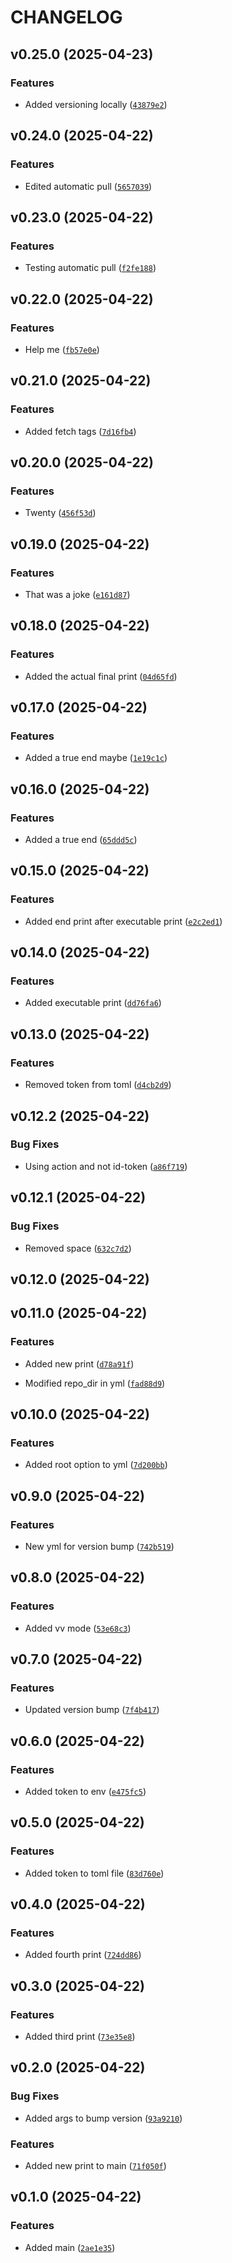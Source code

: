 # CHANGELOG


## v0.25.0 (2025-04-23)

### Features

- Added versioning locally
  ([`43879e2`](https://github.com/PietroSpalluto/semantic-release-test/commit/43879e2ee39fc4f8847bed24373d602662eefa0f))


## v0.24.0 (2025-04-22)

### Features

- Edited automatic pull
  ([`5657039`](https://github.com/PietroSpalluto/semantic-release-test/commit/5657039b7973a57b2c2657fc2938353b77384a95))


## v0.23.0 (2025-04-22)

### Features

- Testing automatic pull
  ([`f2fe188`](https://github.com/PietroSpalluto/semantic-release-test/commit/f2fe18857d610c6b3a320c15efdd541cdc162d0f))


## v0.22.0 (2025-04-22)

### Features

- Help me
  ([`fb57e0e`](https://github.com/PietroSpalluto/semantic-release-test/commit/fb57e0e937fcd4a78947a061149f0161cdfe0774))


## v0.21.0 (2025-04-22)

### Features

- Added fetch tags
  ([`7d16fb4`](https://github.com/PietroSpalluto/semantic-release-test/commit/7d16fb47e50c7812d2eaa518f8fb790a8d412c3b))


## v0.20.0 (2025-04-22)

### Features

- Twenty
  ([`456f53d`](https://github.com/PietroSpalluto/semantic-release-test/commit/456f53d4ebcc817741688a1d1b1feefad8132f54))


## v0.19.0 (2025-04-22)

### Features

- That was a joke
  ([`e161d87`](https://github.com/PietroSpalluto/semantic-release-test/commit/e161d87d4a8520f056295949700bfb5f35d85bfc))


## v0.18.0 (2025-04-22)

### Features

- Added the actual final print
  ([`04d65fd`](https://github.com/PietroSpalluto/semantic-release-test/commit/04d65fd11dd8f3a34f75ba962988b243b5c901d7))


## v0.17.0 (2025-04-22)

### Features

- Added a true end maybe
  ([`1e19c1c`](https://github.com/PietroSpalluto/semantic-release-test/commit/1e19c1c0bc1c450f28ed7942458e52161861a98e))


## v0.16.0 (2025-04-22)

### Features

- Added a true end
  ([`65ddd5c`](https://github.com/PietroSpalluto/semantic-release-test/commit/65ddd5ca4dbf6b33a91d3040fd8f4743051838c5))


## v0.15.0 (2025-04-22)

### Features

- Added end print after executable print
  ([`e2c2ed1`](https://github.com/PietroSpalluto/semantic-release-test/commit/e2c2ed110711148be6c25e91202930ac8040ce4e))


## v0.14.0 (2025-04-22)

### Features

- Added executable print
  ([`dd76fa6`](https://github.com/PietroSpalluto/semantic-release-test/commit/dd76fa63340c70cc13c188735e9d87ff516b6082))


## v0.13.0 (2025-04-22)

### Features

- Removed token from toml
  ([`d4cb2d9`](https://github.com/PietroSpalluto/semantic-release-test/commit/d4cb2d9124ff9cb3dabd5e4ba91d4e7365f8fdce))


## v0.12.2 (2025-04-22)

### Bug Fixes

- Using action and not id-token
  ([`a86f719`](https://github.com/PietroSpalluto/semantic-release-test/commit/a86f7194488410108f0c1a2b5fbbbafaec5d86c5))


## v0.12.1 (2025-04-22)

### Bug Fixes

- Removed space
  ([`632c7d2`](https://github.com/PietroSpalluto/semantic-release-test/commit/632c7d2e6022565f6bdd7c8e534234a63c96bfda))


## v0.12.0 (2025-04-22)


## v0.11.0 (2025-04-22)

### Features

- Added new print
  ([`d78a91f`](https://github.com/PietroSpalluto/semantic-release-test/commit/d78a91fe37f01ac6537c0153aaaccbd2fcce0a2a))

- Modified repo_dir in yml
  ([`fad88d9`](https://github.com/PietroSpalluto/semantic-release-test/commit/fad88d9b95476a43990a4f61b7d80c1cae6f1aca))


## v0.10.0 (2025-04-22)

### Features

- Added root option to yml
  ([`7d200bb`](https://github.com/PietroSpalluto/semantic-release-test/commit/7d200bb9678221aa8c231ecc07d8ec6f396199f5))


## v0.9.0 (2025-04-22)

### Features

- New yml for version bump
  ([`742b519`](https://github.com/PietroSpalluto/semantic-release-test/commit/742b519affac61defe82e038b5d9156a57d55975))


## v0.8.0 (2025-04-22)

### Features

- Added vv mode
  ([`53e68c3`](https://github.com/PietroSpalluto/semantic-release-test/commit/53e68c36ab94d69f6ce0e26c39776e756708e3a5))


## v0.7.0 (2025-04-22)

### Features

- Updated version bump
  ([`7f4b417`](https://github.com/PietroSpalluto/semantic-release-test/commit/7f4b4179576c48218a532a2417b854dd92b2165e))


## v0.6.0 (2025-04-22)

### Features

- Added token to env
  ([`e475fc5`](https://github.com/PietroSpalluto/semantic-release-test/commit/e475fc5bb1b378b3c8fa2c1ceb6acc7be17b64e8))


## v0.5.0 (2025-04-22)

### Features

- Added token to toml file
  ([`83d760e`](https://github.com/PietroSpalluto/semantic-release-test/commit/83d760ed7600b8a798a917c967afdb25cf3ecd15))


## v0.4.0 (2025-04-22)

### Features

- Added fourth print
  ([`724dd86`](https://github.com/PietroSpalluto/semantic-release-test/commit/724dd868d05878e25033257dc2611dff595b43ff))


## v0.3.0 (2025-04-22)

### Features

- Added third print
  ([`73e35e8`](https://github.com/PietroSpalluto/semantic-release-test/commit/73e35e85e660dc8c761d6a366a52e84b9292cb63))


## v0.2.0 (2025-04-22)

### Bug Fixes

- Added args to bump version
  ([`93a9210`](https://github.com/PietroSpalluto/semantic-release-test/commit/93a9210bdce60656009626b4cd8cb5a3c243f18a))

### Features

- Added new print to main
  ([`71f050f`](https://github.com/PietroSpalluto/semantic-release-test/commit/71f050f6d2cbeb069684431a6fe7eba6258eb4d1))


## v0.1.0 (2025-04-22)

### Features

- Added main
  ([`2ae1e35`](https://github.com/PietroSpalluto/semantic-release-test/commit/2ae1e35af78b50e5655a4f439bd31059df027b4f))
